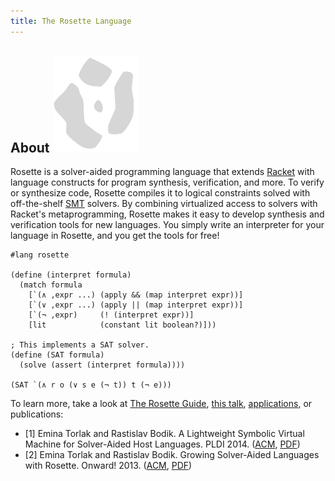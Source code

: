 ```yaml
---
title: The Rosette Language
---
```


## About <img src="images/rosette-gray.png" alt="Rosette" class="logo">

Rosette is a solver-aided programming language that extends
[Racket](http://racket-lang.org/) with language constructs for program
synthesis, verification, and more. To verify or synthesize code,
Rosette compiles it to logical constraints solved with
off-the-shelf [SMT](http://smtlib.cs.uiowa.edu) solvers. By combining
virtualized access to solvers with Racket's metaprogramming, Rosette
makes it easy to develop synthesis and verification tools for new
languages.  You simply write an interpreter for your language in
Rosette, and you get the tools for free!

```racket
#lang rosette

(define (interpret formula)
  (match formula
    [`(∧ ,expr ...) (apply && (map interpret expr))]
    [`(∨ ,expr ...) (apply || (map interpret expr))]
    [`(¬ ,expr)     (! (interpret expr))]
    [lit            (constant lit boolean?)]))

; This implements a SAT solver.
(define (SAT formula)
  (solve (assert (interpret formula))))  

(SAT `(∧ r o (∨ s e (¬ t)) t (¬ e)))
```

To learn more, take a look at [The Rosette Guide]({{site.doc_dir}}/index.html),
[this talk](https://www.youtube.com/watch?v=KpDyuMIb_E0&feature=youtu.be),
[applications](apps.html), or publications:  

* [1] Emina Torlak and Rastislav Bodik. A Lightweight Symbolic Virtual Machine for Solver-Aided Host Languages. PLDI 2014.
([ACM](http://dl.acm.org/citation.cfm?id=2594340), [PDF](http://homes.cs.washington.edu/~emina/pubs/rosette.pldi14.pdf))
* [2] Emina Torlak and Rastislav Bodik. Growing Solver-Aided Languages with Rosette. Onward! 2013. ([ACM](http://dl.acm.org/citation.cfm?id=2509586), [PDF](http://homes.cs.washington.edu/~emina/pubs/rosette.onward13.pdf))
